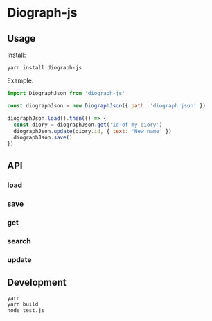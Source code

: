 # Diograph-js

## Usage

Install:

```
yarn install diograph-js
```

Example:

```js
import DiographJson from 'diograph-js'

const diographJson = new DiographJson({ path: 'diograph.json' })

diographJson.load().then(() => {
  const diory = diographJson.get('id-of-my-diory')
  diographJson.update(diory.id, { text: 'New name' })
  diographJson.save()
})
```

## API

### load

### save

### get

### search

### update

## Development

```
yarn
yarn build
node test.js
```
